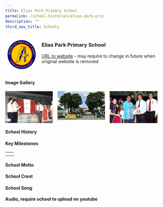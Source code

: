 ```yaml
---
title: Elias Park Primary School
permalink: /school-histories/elias-park-pri/
description: ""
third_nav_title: Schools
---
```

<img src="/images/admps.png" style="width:20%;margin-right:15px;" align = "left">

### **Elias Park Primary School**
[URL to website](https://eliasparkpri.moe.edu.sg/) - may require to change in future when original website is removed

<br clear="left">

#### **Image Gallery**

<p><a href="https://staging.d1yxymztqoj7qn.amplifyapp.com/images/ahmadibrahimpri2.jpg">  
<img src="/images/ahmadibrahimpri2.jpg" style="width:30%;margin-right:15px;" align = "left">
</a></p>

<p><a href="https://staging.d1yxymztqoj7qn.amplifyapp.com/images/ahmadibrahimpri3.jpg">  
<img src="/images/ahmadibrahimpri3.jpg" style="width:30%;margin-right:15px;" align = "left">
</a></p>

<p><a href="https://staging.d1yxymztqoj7qn.amplifyapp.com/images/ahmadibrahimpri4.jpg">  
<img src="/images/ahmadibrahimpri4.jpg" style="width:30%;margin-right:15px;" align = "left">
</a></p>

<br clear="left">

#### **School History**


#### **Key Milestones**

|  |  |
|:---:|---|
|  |  |
|  |  |

#### **School Motto**


#### **School Crest**


#### **School Song**
**Audio, require school to upload on youtube**